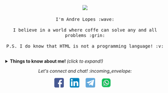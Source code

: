 <p align="center">
  <img src="https://media.giphy.com/media/3ornk57KwDXf81rjWM/giphy.gif" width="30%">
  <br><br>
  <samp>
    I'm Andre Lopes :wave:
    <br><br>
    I believe in a world where coffe can solve any and all problems :grin:
    <br><br>
    P.S. I do know that HTML is not a programming language! :v:
  </samp>
</p>

<br>

<details>
  <summary> <b> Things to know about me! </b> <i>(click to expand!)</i> </summary> 
  
  <br>
 
  <div align="center">
    <img height="180em" src="https://github-readme-stats.vercel.app/api?username=Andrellopes&show_icons=true&theme=ayu-mirage&hide_border=true&include_all_commits=true&count_private=true"/>
    <img height="180em" src="https://github-readme-stats.vercel.app/api/top-langs/?username=Andrellopes&layout=compact&hide_border=true&langs_count=7&theme=ayu-mirage"/>
  </div>
  
  <div align="center">
    <img height="160em" src="https://github-readme-stats.vercel.app/api/wakatime?username=andrellopes&theme=ayu-mirage&layout=compact&hide_border=true)](https://github.com/anuraghazra/github-readme-stats"/>
  </div>
  
  <div align="center">
    <a href="https://wakatime.com/badge/user/cea0656c-6d19-4df8-86c9-3e3abee7d832/project/a0d46ead-541a-4195-98d1-91da917066ca"><img src="https://wakatime.com/badge/user/cea0656c-6d19-4df8-86c9-3e3abee7d832/project/a0d46ead-541a-4195-98d1-91da917066ca.svg" alt="wakatime"></a>
    <a href="https://wakatime.com/badge/user/cea0656c-6d19-4df8-86c9-3e3abee7d832/project/fe61bfd8-7572-44d6-90e6-4f36225461d3"><img src="https://wakatime.com/badge/user/cea0656c-6d19-4df8-86c9-3e3abee7d832/project/fe61bfd8-7572-44d6-90e6-4f36225461d3.svg" alt="wakatime"></a>
    <a href="https://wakatime.com/badge/user/cea0656c-6d19-4df8-86c9-3e3abee7d832/project/374cd8f7-161d-4bcf-bc00-f95a1dd875df"><img             src="https://wakatime.com/badge/user/cea0656c-6d19-4df8-86c9-3e3abee7d832/project/374cd8f7-161d-4bcf-bc00-f95a1dd875df.svg" alt="pdvx-mobile"></a>
   <a href="https://wakatime.com/badge/user/cea0656c-6d19-4df8-86c9-3e3abee7d832/project/ab7d907a-99ab-4fbf-8093-e6357fa942e1"><img src="https://wakatime.com/badge/user/cea0656c-6d19-4df8-86c9-3e3abee7d832/project/ab7d907a-99ab-4fbf-8093-e6357fa942e1.svg" alt="wakatime"></a>
    <a href="https://wakatime.com/badge/user/cea0656c-6d19-4df8-86c9-3e3abee7d832/project/90470313-aebf-40af-910c-74a986f9dedc"><img src="https://wakatime.com/badge/user/cea0656c-6d19-4df8-86c9-3e3abee7d832/project/90470313-aebf-40af-910c-74a986f9dedc.svg" alt="wakatime"></a>
</div>
    
   <div align="center">
    <img height="120em" src="https://github.com/Andrellopes/andrellopes/blob/output/github-contribution-grid-snake.svg"/>
  </div>
  
  <br>
  
  <div align="center">
    <code><img height="20" src="https://raw.githubusercontent.com/github/explore/80688e429a7d4ef2fca1e82350fe8e3517d3494d/topics/php/php.png"></code>
    <code><img height="20" src="https://raw.githubusercontent.com/github/explore/80688e429a7d4ef2fca1e82350fe8e3517d3494d/topics/laravel/laravel.png"></code>
    <code><img height="20" src="https://raw.githubusercontent.com/github/explore/80688e429a7d4ef2fca1e82350fe8e3517d3494d/topics/javascript/javascript.png"></code>
    <code><img height="20" src="https://raw.githubusercontent.com/github/explore/80688e429a7d4ef2fca1e82350fe8e3517d3494d/topics/nodejs/nodejs.png"></code>
    <code><img height="20" src="https://raw.githubusercontent.com/github/explore/80688e429a7d4ef2fca1e82350fe8e3517d3494d/topics/vue/vue.png"></code>
    <code><img height="20" src="https://raw.githubusercontent.com/github/explore/80688e429a7d4ef2fca1e82350fe8e3517d3494d/topics/dart/dart.png"></code>
    <code><img height="20" src="https://raw.githubusercontent.com/github/explore/80688e429a7d4ef2fca1e82350fe8e3517d3494d/topics/flutter/flutter.png"></code>
    <code><img height="20" src="https://raw.githubusercontent.com/github/explore/80688e429a7d4ef2fca1e82350fe8e3517d3494d/topics/mysql/mysql.png"></code>
    <code><img height="20" src="https://raw.githubusercontent.com/github/explore/80688e429a7d4ef2fca1e82350fe8e3517d3494d/topics/firebase/firebase.png"></code>
    <code><img height="20" src="https://raw.githubusercontent.com/github/explore/80688e429a7d4ef2fca1e82350fe8e3517d3494d/topics/git/git.png"></code>
  </div>
  
  <br>
  
</details>

<p align="center"> 
  <i> Let's connect and chat! :incoming_envelope: </i>
</p>

<p align="center">
  <a href="https://facebook.com/andrellopes"><img src="https://github.com/Andrellopes/andrellopes/blob/master/assets/svgs/facebook.svg" width="30px" alt="Facebook"></a> &nbsp; &nbsp;
  <a href="https://www.linkedin.com/in/andrellopes"><img src="https://github.com/Andrellopes/andrellopes/blob/master/assets/svgs/linkedin.svg" width="30px" alt="LinkedIn"></a> &nbsp; &nbsp;
  <a href="https://t.me/andrellopes"><img src="https://github.com/Andrellopes/andrellopes/blob/master/assets/svgs/telegram.svg" width="30px" alt="Telegram"></a> &nbsp; &nbsp;
  <a href="https://api.whatsapp.com/send?phone=%2B5512981571400?&text=Ola,"><img src="https://github.com/Andrellopes/andrellopes/blob/master/assets/svgs/whatsapp.svg" width="30px" alt="Whatsapp"></a> &nbsp; &nbsp; 
  
</p>
